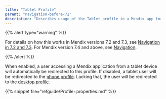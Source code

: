 ```yaml
---
title: "Tablet Profile"
parent: "navigation-before-72"
description: "Describes usage of the Tablet profile in a Mendix app for Mendix versions 7.0 and 7.1."
---
```


{{% alert type="warning" %}}

For details on how this works in Mendix versions 7.2 and 7.3, see [Navigation in 7.2 and 7.3](navigation-in-72-and-73). For Mendix version 7.4 and above, see [Navigation](navigation).

{{% /alert %}}

When enabled, a user accessing a Mendix application from a tablet device will automatically be redirected to this profile. If disabled, a tablet user will be redirected to the [phone profile](phone-profile). Lacking that, the user will be redirected to the [desktop profile](desktop-profile).

{{% snippet file="refguide/Profile+properties.md" %}}
